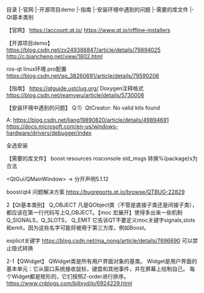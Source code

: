 目录
|-官网
|-开源项目demo
|-指南
|-安装环境中遇到的问题
|-需要的库文件
|-Qt基本类别


【官网】
https://account.qt.io/
https://www.qt.io/offline-installers

【开源项目demo】
https://blog.csdn.net/zx249388847/article/details/79894025
http://c.biancheng.net/view/1802.html

ros-qt linux环境.pro配置
https://blog.csdn.net/qq_38260691/article/details/79590206

【指南】
https://qtguide.ustclug.org/
Doxygen注释格式
https://blog.csdn.net/jeamywu/article/details/5730006


【安装环境中遇到的问题】
Q:1）QtCreator: No valid kits found

A:
https://blog.csdn.net/liang19890820/article/details/49894691
https://docs.microsoft.com/en-us/windows-hardware/drivers/debugger/index

全选安装

【需要的库文件】
boost
resources
rosconsole
std_msgs
转换%(package)s为合法

<QtGui/QMainWindow>   ->  分开声明5.1.12

boost/qt4 问题解决方案
https://bugreports.qt.io/browse/QTBUG-22829

2【Qt基本类别】
Q_OBJECT
凡是QObject类（不管是直接子类还是间接子类），都应该在第一行代码写上Q_OBJECT。【moc 宏展开】使得多出来一些机制
Q_SIGNALS，Q_SLOTS， Q_EMIT
它告诉QT不要定义moc关键字signals,slots和emit，因为这些名字可能将被用于第三方库，例如Boost。

explicit关键字
https://blog.csdn.net/ma_nong/article/details/7696690 可以禁止隐式转换

2-1【QWidget】
QWidget类是所有用户界面对象的基类。
Widget是用户界面的基本单元：它从窗口系统接收鼠标，键盘和其他事件，并在屏幕上绘制自己。
每个Widget都是矩形的，它们按照Z-order进行排序。 
https://www.cnblogs.com/billxyd/p/6924229.html


